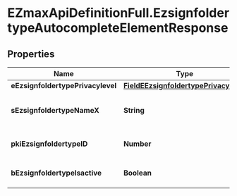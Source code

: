 # EZmaxApiDefinitionFull.EzsignfoldertypeAutocompleteElementResponse

## Properties

Name | Type | Description | Notes
------------ | ------------- | ------------- | -------------
**eEzsignfoldertypePrivacylevel** | [**FieldEEzsignfoldertypePrivacylevel**](FieldEEzsignfoldertypePrivacylevel.md) |  | 
**sEzsignfoldertypeNameX** | **String** | The name of the Ezsignfoldertype in the language of the requester | 
**pkiEzsignfoldertypeID** | **Number** | The unique ID of the Ezsignfoldertype. | 
**bEzsignfoldertypeIsactive** | **Boolean** | Whether the Ezsignfoldertype is active or not | 


